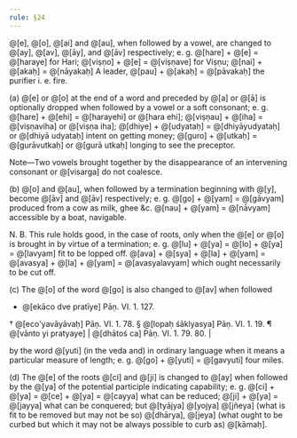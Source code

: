 ```yaml
---
rule: §24
---
```


@[e], @[o], @[ai] and @[au], when followed by a vowel, are changed to @[ay], @[av], @[āy], and @[āv] respectively; e. g. @[hare] + @[e] = @[haraye] for Hari; @[viṣṇo] + @[e] = @[viṣṇave] for Viṣṇu; @[nai] + @[akaḥ] = @[nāyakaḥ] A leader, @[pau] + @[akaḥ] = @[pāvakaḥ] the purifier i. e. fire.

(a) @[e] or @[o] at the end of a word and preceded by @[a] or @[ā] is optionally dropped when followed by a vowel or a soft consonant; e. g. @[hare] + @[ehi] = @[harayehi] or @[hara ehi]; @[viṣṇau] + @[iha] = @[viṣṇaviha] or @[viṣṇa iha]; @[dhiye] + @[udyataḥ] = @[dhiyāyudyataḥ] or @[dhiyā udyataḥ] intent on getting money; @[guro] + @[utkaḥ] = @[gurāvutkaḥ] or @[gurā utkaḥ] longing to see the preceptor.

Note—Two vowels brought together by the disappearance of an intervening consonant or @[visarga] do not coalesce.

(b) @[o] and @[au], when followed by a termination beginning with @[y], become @[āv] and @[āv] respectively; e. g. @[go] + @[yam] = @[gāvyam] produced from a cow as milk, ghee &c. @[nau] + @[yam] = @[nāvyam] accessible by a boat, navigable.

N. B. This rule holds good, in the case of roots, only when the @[e] or @[o] is brought in by virtue of a termination; e. g. @[lu] + @[ya] = @[lo] + @[ya] = @[lavyam] fit to be lopped off. @[ava] + @[sya] + @[la] + @[yam] = @[avasya] + @[la] + @[yam] = @[avasyalavyam] which ought necessarily to be cut off.

(c) The @[o] of the word @[go] is also changed to @[av] when followed

- @[ekāco dve pratīye] Pāṇ. VI. 1. 127.

† @[eco'yavāyāvaḥ] Pāṇ. VI. 1. 78. § @[lopaḥ śāklyasya] Pāṇ. VI. 1. 19. ¶ @[vānto yi pratyaye] | @[dhātoś ca] Pāṇ. VI. 1. 79. 80. |

by the word @[yuti] (in the veda and) in ordinary language when it means a particular measure of length; e. g. @[go] + @[yuti] = @[gavyuti] four miles.

(d) The @[e] of the roots @[ci] and @[ji] is changed to @[ay] when followed by the @[ya] of the potential participle indicating capability; e. g. @[ci] + @[ya] = @[ce] + @[ya] = @[cayya] what can be reduced; @[ji] + @[ya] = @[jayya] what can be conquered; but @[tyājya] @[yojya] @[jñeya] (what is fit to be removed but may not be so) @[dhārya], @[jeya] (what ought to be curbed but which it may not be always possible to curb as) @[kāmaḥ].